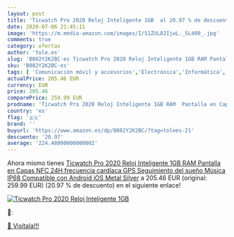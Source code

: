 ```yaml
---
layout: post
title: 'Ticwatch Pro 2020 Reloj Inteligente 1GB  al 20.97 % de descuento'
date: 2020-07-06 21:45:11
image: 'https://m.media-amazon.com/images/I/51ZUL82IjwL._SL400_.jpg'
comments: true
category: ofertas
author: 'tole.es'
slug: 'B082Y2K2BC-es Ticwatch Pro 2020 Reloj Inteligente 1GB RAM Pantalla en...'
sku: 'B082Y2K2BC-es'
tags: [ 'Comunicación móvil y accesorios','Electrónica','Informática','Móviles','Móviles y smartphones libres','Tablets','android', ]
actualPrice: 205.46 EUR
currency: EUR
price: 205.46
comparePrice: 259.99 EUR
prodname: 'Ticwatch Pro 2020 Reloj Inteligente 1GB RAM  Pantalla en Capas  NFC  24H frecuencia cardíaca  GPS  Seguimiento del sueño  Música  IP68 Compatible con Android iOS  Metal Silver'
country: 'es'
flag: '🇪🇸'
brand: ''
buyurl: 'https://www.amazon.es/dp/B082Y2K2BC/?tag=tolees-21'
descuento: '20.97'
average: '224.48000000000002'
---
```


Ahora mismo tienes [Ticwatch Pro 2020 Reloj Inteligente 1GB RAM  Pantalla en Capas  NFC  24H frecuencia cardíaca  GPS  Seguimiento del sueño  Música  IP68 Compatible con Android iOS  Metal Silver](https://www.amazon.es/dp/B082Y2K2BC/?tag=tolees-21) a 205.46 EUR (original: 259.99 EUR) (20.97 %  de descuento) en el siguiente enlace!

[![Ticwatch Pro 2020 Reloj Inteligente 1GB ](https://m.media-amazon.com/images/I/51ZUL82IjwL._SL400_.jpg)](https://www.amazon.es/dp/B082Y2K2BC/?tag=tolees-21)

🔎:


[🛒 Visítala!!!](https://www.amazon.es/dp/B082Y2K2BC/?tag=tolees-21)
